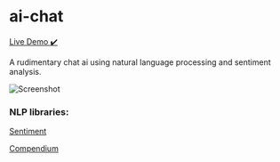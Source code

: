 # ai-chat

[Live Demo ✔️](https://briancurrie.github.io/ai-chat/)

A rudimentary chat ai using natural language processing and sentiment analysis. 

![Screenshot](https://i.imgur.com/7N8HE4y.png)

### NLP libraries: 
[Sentiment](https://github.com/thisandagain/sentiment)

[Compendium](https://github.com/Ulflander/compendium-js)
